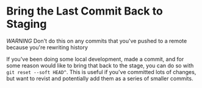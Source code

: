 # Bring the Last Commit Back to Staging
*WARNING* Don't do this on any commits that you've pushed to a remote because you're rewriting history

If you've been doing some local development, made a commit, and for some reason would like to bring that back to the stage, you can do so with `git reset --soft HEAD^`.
This is useful if you've committed lots of changes, but want to revist and potentially add them as a series of smaller commits.
